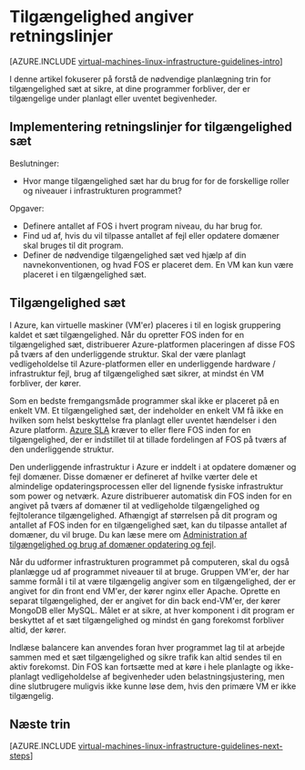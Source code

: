 <properties
    pageTitle="Tilgængelighed angive retningslinjer | Microsoft Azure"
    description="Få mere at vide om de vigtigste design og implementering retningslinjer for installation af tilgængelighed sæt i Azure infrastrukturtjenester."
    documentationCenter=""
    services="virtual-machines-linux"
    authors="iainfoulds"
    manager="timlt"
    editor=""
    tags="azure-resource-manager"/>

<tags
    ms.service="virtual-machines-linux"
    ms.workload="infrastructure-services"
    ms.tgt_pltfrm="vm-linux"
    ms.devlang="na"
    ms.topic="article"
    ms.date="09/08/2016"
    ms.author="iainfou"/>

# <a name="availability-sets-guidelines"></a>Tilgængelighed angiver retningslinjer

[AZURE.INCLUDE [virtual-machines-linux-infrastructure-guidelines-intro](../../includes/virtual-machines-linux-infrastructure-guidelines-intro.md)] 

I denne artikel fokuserer på forstå de nødvendige planlægning trin for tilgængelighed sæt at sikre, at dine programmer forbliver, der er tilgængelige under planlagt eller uventet begivenheder.

## <a name="implementation-guidelines-for-availability-sets"></a>Implementering retningslinjer for tilgængelighed sæt

Beslutninger:

- Hvor mange tilgængelighed sæt har du brug for for de forskellige roller og niveauer i infrastrukturen programmet?

Opgaver:

- Definere antallet af FOS i hvert program niveau, du har brug for.
- Find ud af, hvis du vil tilpasse antallet af fejl eller opdatere domæner skal bruges til dit program.
- Definer de nødvendige tilgængelighed sæt ved hjælp af din navnekonventionen, og hvad FOS er placeret dem. En VM kan kun være placeret i en tilgængelighed sæt. 

## <a name="availability-sets"></a>Tilgængelighed sæt

I Azure, kan virtuelle maskiner (VM'er) placeres i til en logisk gruppering kaldet et sæt tilgængelighed. Når du opretter FOS inden for en tilgængelighed sæt, distribuerer Azure-platformen placeringen af disse FOS på tværs af den underliggende struktur. Skal der være planlagt vedligeholdelse til Azure-platformen eller en underliggende hardware / infrastruktur fejl, brug af tilgængelighed sæt sikrer, at mindst én VM forbliver, der kører.

Som en bedste fremgangsmåde programmer skal ikke er placeret på en enkelt VM. Et tilgængelighed sæt, der indeholder en enkelt VM få ikke en hvilken som helst beskyttelse fra planlagt eller uventet hændelser i den Azure platform. [Azure SLA](https://azure.microsoft.com/support/legal/sla/virtual-machines) kræver to eller flere FOS inden for en tilgængelighed, der er indstillet til at tillade fordelingen af FOS på tværs af den underliggende struktur.

Den underliggende infrastruktur i Azure er inddelt i at opdatere domæner og fejl domæner. Disse domæner er defineret af hvilke værter dele et almindelige opdateringsprocessen eller del lignende fysiske infrastruktur som power og netværk. Azure distribuerer automatisk din FOS inden for en angivet på tværs af domæner til at vedligeholde tilgængelighed og fejltolerance tilgængelighed. Afhængigt af størrelsen på dit program og antallet af FOS inden for en tilgængelighed sæt, kan du tilpasse antallet af domæner, du vil bruge. Du kan læse mere om [Administration af tilgængelighed og brug af domæner opdatering og fejl](virtual-machines-linux-manage-availability.md).

Når du udformer infrastrukturen programmet på computeren, skal du også planlægge ud af programmet niveauer til at bruge. Gruppen VM'er, der har samme formål i til at være tilgængelig angiver som en tilgængelighed, der er angivet for din front end VM'er, der kører nginx eller Apache. Oprette en separat tilgængelighed, der er angivet for din back end-VM'er, der kører MongoDB eller MySQL. Målet er at sikre, at hver komponent i dit program er beskyttet af et sæt tilgængelighed og mindst én gang forekomst forbliver altid, der kører.

Indlæse balancere kan anvendes foran hver programmet lag til at arbejde sammen med et sæt tilgængelighed og sikre trafik kan altid sendes til en aktiv forekomst. Din FOS kan fortsætte med at køre i hele planlagte og ikke-planlagt vedligeholdelse af begivenheder uden belastningsjustering, men dine slutbrugere muligvis ikke kunne løse dem, hvis den primære VM er ikke tilgængelig.


## <a name="next-steps"></a>Næste trin
[AZURE.INCLUDE [virtual-machines-linux-infrastructure-guidelines-next-steps](../../includes/virtual-machines-linux-infrastructure-guidelines-next-steps.md)] 